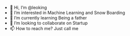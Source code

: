 - 👋 Hi, I’m @leoking
- 👀 I’m interested in Machine Learning and Snow Boarding
- 🌱 I’m currently learning Being a father
- 💞️ I’m looking to collaborate on Startup
- 📫 How to reach me? Just call me 

<!---
leoking/leoking is a ✨ special ✨ repository because its `README.md` (this file) appears on your GitHub profile.
You can click the Preview link to take a look at your changes.
--->
